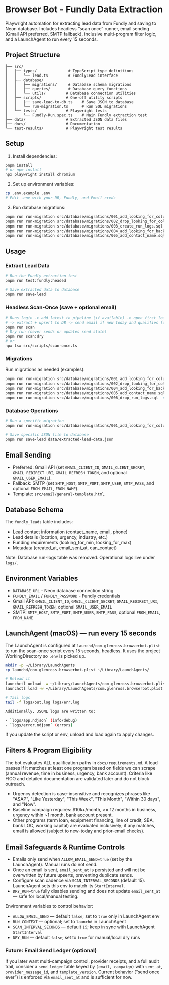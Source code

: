 # Browser Bot - Fundly Data Extraction

Playwright automation for extracting lead data from Fundly and saving to Neon database. Includes headless “scan once” runner, email sending (Gmail API preferred, SMTP fallback), inclusive multi-program filter logic, and a LaunchAgent to run every 15 seconds.

## Project Structure

```
├── src/
│   ├── types/              # TypeScript type definitions
│   │   └── lead.ts         # FundlyLead interface
│   ├── database/
│   │   ├── migrations/     # Database schema migrations
│   │   ├── queries/        # Database query functions
│   │   └── utils/         # Database connection utilities
│   ├── scripts/           # One-off utility scripts
│   │   ├── save-lead-to-db.ts    # Save JSON to database
│   │   └── run-migration.ts      # Run SQL migrations
│   └── tests/             # Playwright tests
│       └── Fundly-Run.spec.ts    # Main Fundly extraction test
├── data/                  # Extracted JSON data files
├── docs/                  # Documentation
└── test-results/          # Playwright test results
```

## Setup

1. Install dependencies:

```bash
pnpm install
# or npm install
npx playwright install chromium
```

2. Set up environment variables:

```bash
cp .env.example .env
# Edit .env with your DB, Fundly, and Email creds
```

3. Run database migrations:

```bash
pnpm run run-migration src/database/migrations/001_add_looking_for_columns.sql
pnpm run run-migration src/database/migrations/002_drop_looking_for_column.sql
pnpm run run-migration src/database/migrations/003_create_run_logs.sql
pnpm run run-migration src/database/migrations/004_add_looking_for_back.sql
pnpm run run-migration src/database/migrations/005_add_contact_name.sql
```

## Usage

### Extract Lead Data

```bash
# Run the Fundly extraction test
pnpm run test:fundly:headed

# Save extracted data to database
pnpm run save-lead
```

### Headless Scan-Once (save + optional email)

```bash
# Runs login -> add latest to pipeline (if available) -> open first lead
# -> extract + upsert to DB -> send email if new today and qualifies for any program
pnpm run scan
# Dry run (never sends or updates send state)
pnpm run scan:dry
# or
npx tsx src/scripts/scan-once.ts
```

### Migrations

Run migrations as needed (examples):

```bash
pnpm run run-migration src/database/migrations/001_add_looking_for_columns.sql
pnpm run run-migration src/database/migrations/002_drop_looking_for_column.sql
pnpm run run-migration src/database/migrations/004_add_looking_for_back.sql
pnpm run run-migration src/database/migrations/005_add_contact_name.sql
pnpm run run-migration src/database/migrations/006_drop_run_logs.sql  # removes DB run logs
```

### Database Operations

```bash
# Run a specific migration
pnpm run run-migration src/database/migrations/001_add_looking_for_columns.sql

# Save specific JSON file to database
pnpm run save-lead data/extracted-lead-data.json
```

## Email Sending

- Preferred: Gmail API (set `GMAIL_CLIENT_ID`, `GMAIL_CLIENT_SECRET`, `GMAIL_REDIRECT_URI`, `GMAIL_REFRESH_TOKEN`, and optional `GMAIL_USER_EMAIL`).
- Fallback: SMTP (set `SMTP_HOST`, `SMTP_PORT`, `SMTP_USER`, `SMTP_PASS`, and optional `FROM_EMAIL`, `FROM_NAME`).
- Template: `src/email/general-template.html`.

## Database Schema

The `fundly_leads` table includes:

- Lead contact information (contact_name, email, phone)
- Lead details (location, urgency, industry, etc.)
- Funding requirements (looking_for_min, looking_for_max)
- Metadata (created_at, email_sent_at, can_contact)

Note: Database run-logs table was removed. Operational logs live under `logs/`.

## Environment Variables

- `DATABASE_URL` - Neon database connection string
- `FUNDLY_EMAIL` / `FUNDLY_PASSWORD` - Fundly credentials
- Gmail API: `GMAIL_CLIENT_ID`, `GMAIL_CLIENT_SECRET`, `GMAIL_REDIRECT_URI`, `GMAIL_REFRESH_TOKEN`, optional `GMAIL_USER_EMAIL`
- SMTP: `SMTP_HOST`, `SMTP_PORT`, `SMTP_USER`, `SMTP_PASS`, optional `FROM_EMAIL`, `FROM_NAME`

## LaunchAgent (macOS) — run every 15 seconds

The LaunchAgent is configured at `launchd/com.glenross.browserbot.plist` to run the scan-once script every 15 seconds, headless. It uses the project WorkingDirectory so `.env` is picked up.

```bash
mkdir -p ~/Library/LaunchAgents
cp launchd/com.glenross.browserbot.plist ~/Library/LaunchAgents/

# Reload it
launchctl unload -w ~/Library/LaunchAgents/com.glenross.browserbot.plist 2>/dev/null || true
launchctl load -w ~/Library/LaunchAgents/com.glenross.browserbot.plist

# Tail logs
tail -f logs/out.log logs/err.log

Additionally, JSONL logs are written to:

- `logs/app.ndjson` (info/debug)
- `logs/error.ndjson` (errors)
```

If you update the script or env, unload and load again to apply changes.

## Filters & Program Eligibility

The bot evaluates ALL qualification paths in `docs/requirements.md`. A lead passes if it matches at least one program based on fields we can scrape (annual revenue, time in business, urgency, bank account). Criteria like FICO and detailed documentation are validated later and do not block outreach.

- Urgency detection is case-insensitive and recognizes phrases like "ASAP", "Like Yesterday", "This Week", "This Month", "Within 30 days", and "Now".
- Baseline campaign requires: $10k+/month, >= 12 months in business, urgency within ~1 month, bank account present.
- Other programs (term loan, equipment financing, line of credit, SBA, bank LOC, working capital) are evaluated inclusively; if any matches, email is allowed (subject to new-today and prior-email checks).

## Email Safeguards & Runtime Controls

- Emails only send when `ALLOW_EMAIL_SEND=true` (set by the LaunchAgent). Manual runs do not send.
- Once an email is sent, `email_sent_at` is persisted and will not be overwritten by future upserts, preventing duplicate sends.
- Configure scan cadence via `SCAN_INTERVAL_SECONDS` (default 15). LaunchAgent sets this env to match its `StartInterval`.
- `DRY_RUN=true` fully disables sending and does not update `email_sent_at` — safe for local/manual testing.

Environment variables to control behavior:

- `ALLOW_EMAIL_SEND` — default `false`; set to `true` only in LaunchAgent env
- `RUN_CONTEXT` — optional; set to `launchd` in LaunchAgent
- `SCAN_INTERVAL_SECONDS` — default `15`; keep in sync with LaunchAgent `StartInterval`
- `DRY_RUN` — default `false`; set to `true` for manual/local dry runs

### Future: Email Send Ledger (optional)

If you later want multi-campaign control, provider receipts, and a full audit trail, consider a `send_ledger` table keyed by `(email, campaign)` with `sent_at`, `provider_message_id`, and `template_version`. Current behavior (“send once ever”) is enforced via `email_sent_at` and is sufficient for now.
